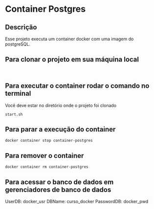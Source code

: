 # Container Postgres 

## Descrição 

Esse projeto executa um container docker com uma imagem do postgreSQL.

## Para clonar o projeto em sua máquina local

``` ```

## Para executar o container rodar o comando no terminal

Vocẽ deve estar no diretório onde o projeto foi clonado

``` start.sh ```

## Para parar a execução do container

``` docker container stop container-postgres ```

## Para remover o container

``` docker container rm container-postgres ```

## Para acessar o banco de dados em gerenciadores de banco de dados 

UserDB: docker_usr
DBName: curso_docker
PasswordDB: docker_pwd

